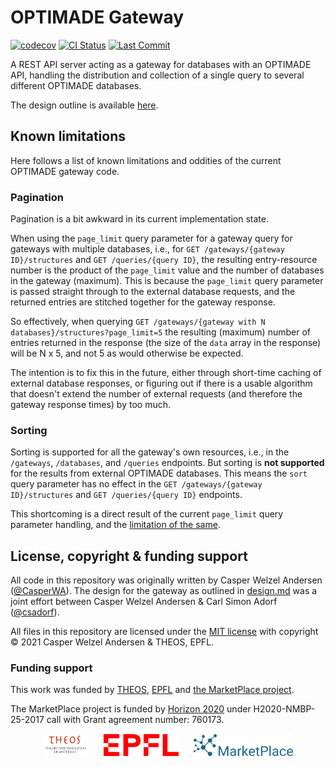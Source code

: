 # OPTIMADE Gateway

[![codecov](https://codecov.io/gh/Materials-Consortia/optimade-gateway/branch/main/graph/badge.svg?token=94aa7IhlUD)](https://codecov.io/gh/Materials-Consortia/optimade-gateway) [![CI Status](https://github.com/Materials-Consortia/optimade-gateway/actions/workflows/ci.yml/badge.svg?branch=main)](https://github.com/Materials-Consortia/optimade-gateway/actions?query=branch%3Amain) [![Last Commit](https://img.shields.io/github/last-commit/Materials-Consortia/optimade-gateway/main?logo=github)](https://github.com/Materials-Consortia/optimade-gateway/pulse)

A REST API server acting as a gateway for databases with an OPTIMADE API, handling the distribution and collection of a single query to several different OPTIMADE databases.

The design outline is available [here](docs/design.md).

## Known limitations

Here follows a list of known limitations and oddities of the current OPTIMADE gateway code.

### Pagination

Pagination is a bit awkward in its current implementation state.

When using the `page_limit` query parameter for a gateway query for gateways with multiple databases, i.e., for `GET /gateways/{gateway ID}/structures` and `GET /queries/{query ID}`, the resulting entry-resource number is the product of the `page_limit` value and the number of databases in the gateway (maximum).
This is because the `page_limit` query parameter is passed straight through to the external database requests, and the returned entries are stitched together for the gateway response.

So effectively, when querying `GET /gateways/{gateway with N databases}/structures?page_limit=5` the resulting (maximum) number of entries returned in the response (the size of the `data` array in the response) will be N x 5, and not 5 as would otherwise be expected.

The intention is to fix this in the future, either through short-time caching of external database responses, or figuring out if there is a usable algorithm that doesn't extend the number of external requests (and therefore the gateway response times) by too much.

### Sorting

Sorting is supported for all the gateway's own resources, i.e., in the `/gateways`, `/databases`, and `/queries` endpoints.
But sorting is **not supported** for the results from external OPTIMADE databases.
This means the `sort` query parameter has no effect in the `GET /gateways/{gateway ID}/structures` and `GET /queries/{query ID}` endpoints.

This shortcoming is a direct result of the current `page_limit` query parameter handling, and the [limitation of the same](#pagination).

## License, copyright & funding support

All code in this repository was originally written by Casper Welzel Andersen ([@CasperWA](https://github.com/CasperWA)).
The design for the gateway as outlined in [design.md](docs/design.md) was a joint effort between Casper Welzel Andersen & Carl Simon Adorf ([@csadorf](https://github.com/csadorf)).

All files in this repository are licensed under the [MIT license](LICENSE) with copyright &copy; 2021 Casper Welzel Andersen & THEOS, EPFL.

### Funding support

This work was funded by [THEOS](http://theossrv1.epfl.ch), [EPFL](https://epfl.ch) and [the MarketPlace project](https://www.the-marketplace-project.eu/).

The MarketPlace project is funded by [Horizon 2020](https://ec.europa.eu/programmes/horizon2020/) under H2020-NMBP-25-2017 call with Grant agreement number: 760173.

<div style="text-align:center">
<img src="docs/images/THEOS_logo.png" alt="THEOS" width="73" style="margin:0px 12px"/><img src="docs/images/EPFL_Logo_184X53.svg" alt="EPFL" width="120" style="margin:0px 12px"/><img src="docs/images/MARKETPLACE_LOGO_300dpi.png" alt="The MarketPlace Project" width="159" style="margin:0px 12px"/>
</div>

